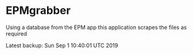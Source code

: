 # EPMgrabber
Using a database from the EPM app this application scrapes the files as required


Latest backup: Sun Sep 1 10:40:01 UTC 2019
